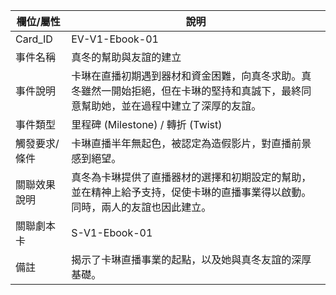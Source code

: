 | 欄位/屬性 | 說明 |
|---|---|
| Card_ID | EV-V1-Ebook-01 |
| 事件名稱 | 真冬的幫助與友誼的建立 |
| 事件說明 | 卡琳在直播初期遇到器材和資金困難，向真冬求助。真冬雖然一開始拒絕，但在卡琳的堅持和真誠下，最終同意幫助她，並在過程中建立了深厚的友誼。 |
| 事件類型 | 里程碑 (Milestone) / 轉折 (Twist) |
| 觸發要求/條件 | 卡琳直播半年無起色，被認定為造假影片，對直播前景感到絕望。 |
| 關聯效果說明 | 真冬為卡琳提供了直播器材的選擇和初期設定的幫助，並在精神上給予支持，促使卡琳的直播事業得以啟動。同時，兩人的友誼也因此建立。 |
| 關聯劇本卡 | S-V1-Ebook-01 |
| 備註 | 揭示了卡琳直播事業的起點，以及她與真冬友誼的深厚基礎。 |
